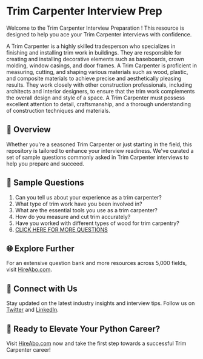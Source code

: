 # Trim Carpenter Interview Prep

Welcome to the Trim Carpenter Interview Preparation ! This resource is designed to help you ace your Trim Carpenter interviews with confidence.

A Trim Carpenter is a highly skilled tradesperson who specializes in finishing and installing trim work in buildings. They are responsible for creating and installing decorative elements such as baseboards, crown molding, window casings, and door frames. A Trim Carpenter is proficient in measuring, cutting, and shaping various materials such as wood, plastic, and composite materials to achieve precise and aesthetically pleasing results. They work closely with other construction professionals, including architects and interior designers, to ensure that the trim work complements the overall design and style of a space. A Trim Carpenter must possess excellent attention to detail, craftsmanship, and a thorough understanding of construction techniques and materials.

## 🚀 Overview

Whether you're a seasoned Trim Carpenter or just starting in the field, this repository is tailored to enhance your interview readiness. We've curated a set of sample questions commonly asked in Trim Carpenter interviews to help you prepare and succeed.

## 📝 Sample Questions

1. Can you tell us about your experience as a trim carpenter?
2. What type of trim work have you been involved in?
3. What are the essential tools you use as a trim carpenter?
4. How do you measure and cut trim accurately?
5. Have you worked with different types of wood for trim carpentry?
6. [CLICK HERE FOR MORE QUESTIONS](https://hireabo.com/job/12_2_6/Trim%20Carpenter)

## 🌐 Explore Further

For an extensive question bank and more resources across 5,000 fields, visit [HireAbo.com](https://www.hireabo.com).

## 📱 Connect with Us

Stay updated on the latest industry insights and interview tips. Follow us on [Twitter](https://twitter.com/hireabo) and [LinkedIn](https://www.linkedin.com/in/hire-abo-3609972a8/).

## 🚀 Ready to Elevate Your Python Career?

Visit [HireAbo.com](https://www.hireabo.com) now and take the first step towards a successful Trim Carpenter career!